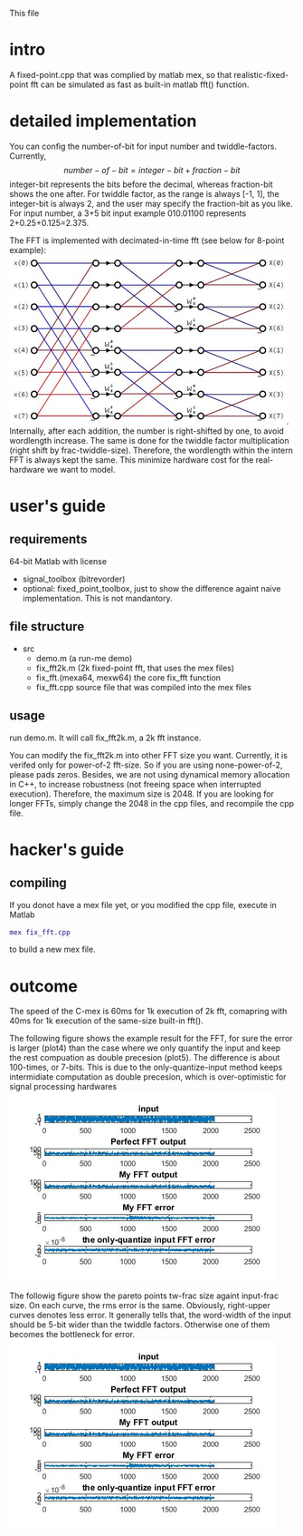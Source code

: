 This file 

# intro
A fixed-point.cpp that was complied by matlab mex, so that realistic-fixed-point fft can be simulated as fast as built-in matlab fft() function.

# detailed implementation
You can config the number-of-bit for input number and twiddle-factors. Currently, 
$$number-of-bit = integer-bit + fraction-bit$$
integer-bit represents the bits before the decimal, whereas fraction-bit shows the one after. For twiddle factor, as the range is always [-1, 1], the integer-bit is always 2, and the user may specify the fraction-bit as you like. For input number, a 3+5 bit input example 010.01100 represents 2+0.25+0.125=2.375.

The FFT is implemented with decimated-in-time fft (see below for 8-point example):
![8-bit FFT example](./doc/8pfft.jpg).
Internally, after each addition, the number is right-shifted by one, to avoid wordlength increase. The same is done for the twiddle factor multiplication (right shift by frac-twiddle-size). Therefore, the wordlength within the intern FFT is always kept the same. This minimize hardware cost for the real-hardware we want to model. 


# user's guide
## requirements
64-bit Matlab with license
  * signal_toolbox (bitrevorder)
  * optional: fixed_point_toolbox, just to show the difference againt naive implementation. This is not mandantory.

## file structure
* src
  * demo.m (a run-me demo)
  * fix_fft2k.m (2k fixed-point fft, that uses the mex files)
  * fix_fft.(mexa64, mexw64) the core fix_fft function
  * fix_fft.cpp source file that was compiled into the mex files

## usage
run demo.m. It will call fix_fft2k.m, a 2k fft instance. 

You can modify the fix_fft2k.m into other FFT size you want. Currently, it is verifed only for power-of-2 fft-size. So if you are using none-power-of-2, please pads zeros. Besides, we are not using dynamical memory allocation in C++, to increase robustness (not freeing space when interrupted execution). Therefore, the maximum size is 2048. If you are looking for longer FFTs, simply change the 2048 in the cpp files, and recompile the cpp file.


# hacker's guide
## compiling
If you donot have a mex file yet, or you modified the cpp file, execute in Matlab
```matlab
mex fix_fft.cpp
```
to build a new mex file.

# outcome
The speed of the C-mex is 60ms for 1k execution of 2k fft, comapring with 40ms for 1k execution of the same-size built-in fft().

The following figure shows the example result for the FFT, for sure the error is larger (plot4) than the case where we only quantify the input and keep the rest compuation as double precesion (plot5). The difference is about 100-times, or 7-bits. This is due to the only-quantize-input method keeps intermidiate computation as double precesion, which is over-optimistic for signal processing hardwares
![compare](./result/fft-top.jpg)

The followig figure show the pareto points tw-frac size againt input-frac size. On each curve, the rms error is the same. Obviously, right-upper curves denotes less error. It generally tells that, the word-width of the input should be 5-bit wider than the twiddle factors. Otherwise one of them becomes the bottleneck for error.
![compare](./result/fft-top.jpg)


